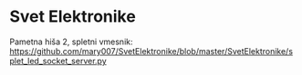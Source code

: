 # Svet Elektronike

Pametna hiša 2, spletni vmesnik:
https://github.com/mary007/SvetElektronike/blob/master/SvetElektronike/splet_led_socket_server.py


